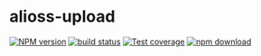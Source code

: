 # alioss-upload

[![NPM version][npm-image]][npm-url]
[![build status][travis-image]][travis-url]
[![Test coverage][codecov-image]][codecov-url]
[![npm download][download-image]][download-url]

[npm-image]: https://img.shields.io/npm/v/alioss-upload.svg?style=flat-square
[npm-url]: https://npmjs.org/package/alioss-upload
[travis-image]: https://img.shields.io/travis/yongbo000/alioss-upload.svg?style=flat-square
[travis-url]: https://travis-ci.org/yongbo000/alioss-upload
[codecov-image]: https://img.shields.io/codecov/c/github/yongbo000/alioss-upload.svg?style=flat-square
[codecov-url]: https://codecov.io/github/yongbo000/alioss-upload?branch=master
[download-image]: https://img.shields.io/npm/dm/alioss-upload.svg?style=flat-square
[download-url]: https://npmjs.org/package/alioss-upload

